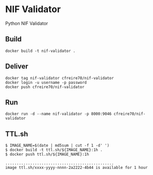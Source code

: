 # NIF Validator
Python NIF Validator

## Build

    docker build -t nif-validator .

## Deliver

    docker tag nif-validator cfreire70/nif-validator
    docker login -u username -p password
    docker push cfreire70/nif-validator

## Run

    docker run -d --name nif-validator -p 8000:9046 cfreire70/nif-validator

## TTL.sh

    $ IMAGE_NAME=$(date | md5sum | cut -f 1 -d' ')
    $ docker build -t ttl.sh/${IMAGE_NAME}:1h .
    $ docker push ttl.sh/${IMAGE_NAME}:1h
    
    ................................................
    image ttl.sh/xxxx-yyyy-nnnn-2a2222-4b44 is available for 1 hour
    